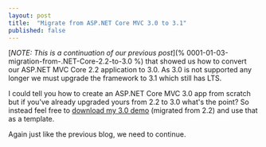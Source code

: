 ```yaml
---
layout: post
title:  "Migrate from ASP.NET Core MVC 3.0 to 3.1"
published: false
---
```


[_NOTE: This is a continuation of our previous post_](% 0001-01-03-migration-from-.NET-Core-2.2-to-3.0 %) that showed us how to convert our ASP.NET MVC Core 2.2 application to 3.0. As 3.0 is not supported any longer we must upgrade the framework to 3.1 which still has LTS.

I could tell you how to create an ASP.NET Core MVC 3.0 app from scratch but if you've already upgraded yours from 2.2 to 3.0 what's the point? So instead feel free to [download my 3.0 demo](https://github.com/LayersOfAbstraction/2.2_to_3.0_migration_project) (migrated from 2.2) and use that as a template.

Again just like the previous blog, we need to continue.